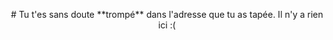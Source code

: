 <p align="center">
# Tu t'es sans doute **trompé** dans l'adresse que tu as tapée.
Il n'y a rien ici :(
</p>

<center>
<img source="/desert.jpg">
</center>
